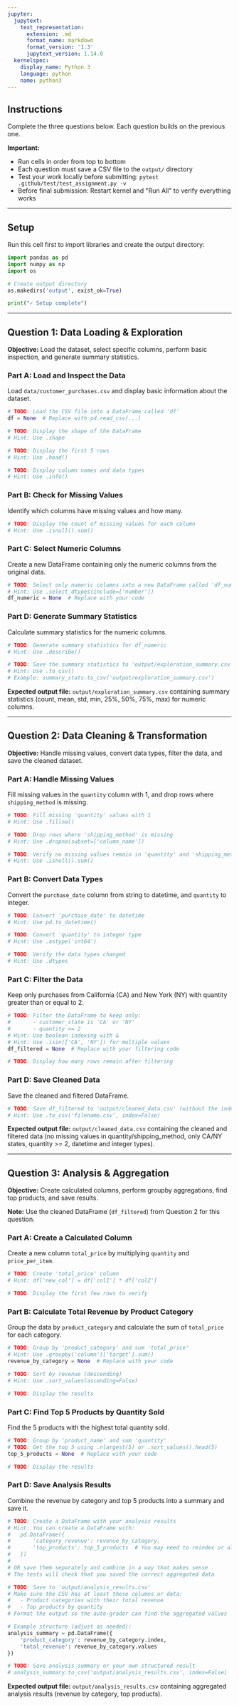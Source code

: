 ```yaml
---
jupyter:
  jupytext:
    text_representation:
      extension: .md
      format_name: markdown
      format_version: '1.3'
      jupytext_version: 1.14.0
  kernelspec:
    display_name: Python 3
    language: python
    name: python3
---
```


## Instructions

Complete the three questions below. Each question builds on the previous one.

**Important:**
- Run cells in order from top to bottom
- Each question must save a CSV file to the `output/` directory
- Test your work locally before submitting: `pytest .github/test/test_assignment.py -v`
- Before final submission: Restart kernel and "Run All" to verify everything works

---

## Setup

Run this cell first to import libraries and create the output directory:

```python
import pandas as pd
import numpy as np
import os

# Create output directory
os.makedirs('output', exist_ok=True)

print("✓ Setup complete")
```

---

## Question 1: Data Loading & Exploration

**Objective:** Load the dataset, select specific columns, perform basic inspection, and generate summary statistics.

### Part A: Load and Inspect the Data

Load `data/customer_purchases.csv` and display basic information about the dataset.

```python
# TODO: Load the CSV file into a DataFrame called 'df'
df = None  # Replace with pd.read_csv(...)

# TODO: Display the shape of the DataFrame
# Hint: Use .shape

# TODO: Display the first 5 rows
# Hint: Use .head()

# TODO: Display column names and data types
# Hint: Use .info()
```

### Part B: Check for Missing Values

Identify which columns have missing values and how many.

```python
# TODO: Display the count of missing values for each column
# Hint: Use .isnull().sum()
```

### Part C: Select Numeric Columns

Create a new DataFrame containing only the numeric columns from the original data.

```python
# TODO: Select only numeric columns into a new DataFrame called 'df_numeric'
# Hint: Use .select_dtypes(include=['number'])
df_numeric = None  # Replace with your code
```

### Part D: Generate Summary Statistics

Calculate summary statistics for the numeric columns.

```python
# TODO: Generate summary statistics for df_numeric
# Hint: Use .describe()

# TODO: Save the summary statistics to 'output/exploration_summary.csv'
# Hint: Use .to_csv()
# Example: summary_stats.to_csv('output/exploration_summary.csv')
```

**Expected output file:** `output/exploration_summary.csv` containing summary statistics (count, mean, std, min, 25%, 50%, 75%, max) for numeric columns.

---

## Question 2: Data Cleaning & Transformation

**Objective:** Handle missing values, convert data types, filter the data, and save the cleaned dataset.

### Part A: Handle Missing Values

Fill missing values in the `quantity` column with 1, and drop rows where `shipping_method` is missing.

```python
# TODO: Fill missing 'quantity' values with 1
# Hint: Use .fillna()

# TODO: Drop rows where 'shipping_method' is missing
# Hint: Use .dropna(subset=['column_name'])

# TODO: Verify no missing values remain in 'quantity' and 'shipping_method'
# Hint: Use .isnull().sum()
```

### Part B: Convert Data Types

Convert the `purchase_date` column from string to datetime, and `quantity` to integer.

```python
# TODO: Convert 'purchase_date' to datetime
# Hint: Use pd.to_datetime()

# TODO: Convert 'quantity' to integer type
# Hint: Use .astype('int64')

# TODO: Verify the data types changed
# Hint: Use .dtypes
```

### Part C: Filter the Data

Keep only purchases from California (CA) and New York (NY) with quantity greater than or equal to 2.

```python
# TODO: Filter the DataFrame to keep only:
#       - customer_state is 'CA' or 'NY'
#       - quantity >= 2
# Hint: Use boolean indexing with &
# Hint: Use .isin(['CA', 'NY']) for multiple values
df_filtered = None  # Replace with your filtering code

# TODO: Display how many rows remain after filtering
```

### Part D: Save Cleaned Data

Save the cleaned and filtered DataFrame.

```python
# TODO: Save df_filtered to 'output/cleaned_data.csv' (without the index)
# Hint: Use .to_csv('filename.csv', index=False)
```

**Expected output file:** `output/cleaned_data.csv` containing the cleaned and filtered data (no missing values in quantity/shipping_method, only CA/NY states, quantity >= 2, datetime and integer types).

---

## Question 3: Analysis & Aggregation

**Objective:** Create calculated columns, perform groupby aggregations, find top products, and save results.

**Note:** Use the cleaned DataFrame (`df_filtered`) from Question 2 for this question.

### Part A: Create a Calculated Column

Create a new column `total_price` by multiplying `quantity` and `price_per_item`.

```python
# TODO: Create 'total_price' column
# Hint: df['new_col'] = df['col1'] * df['col2']

# TODO: Display the first few rows to verify
```

### Part B: Calculate Total Revenue by Product Category

Group the data by `product_category` and calculate the sum of `total_price` for each category.

```python
# TODO: Group by 'product_category' and sum 'total_price'
# Hint: Use .groupby('column')['target'].sum()
revenue_by_category = None  # Replace with your code

# TODO: Sort by revenue (descending)
# Hint: Use .sort_values(ascending=False)

# TODO: Display the results
```

### Part C: Find Top 5 Products by Quantity Sold

Find the 5 products with the highest total quantity sold.

```python
# TODO: Group by 'product_name' and sum 'quantity'
# TODO: Get the top 5 using .nlargest(5) or .sort_values().head(5)
top_5_products = None  # Replace with your code

# TODO: Display the results
```

### Part D: Save Analysis Results

Combine the revenue by category and top 5 products into a summary and save it.

```python
# TODO: Create a DataFrame with your analysis results
# Hint: You can create a DataFrame with:
#   pd.DataFrame({
#       'category_revenue': revenue_by_category,
#       'top_products': top_5_products  # You may need to reindex or align these
#   })
#
# OR save them separately and combine in a way that makes sense
# The tests will check that you saved the correct aggregated data

# TODO: Save to 'output/analysis_results.csv'
# Make sure the CSV has at least these columns or data:
#   - Product categories with their total revenue
#   - Top products by quantity
# Format the output so the auto-grader can find the aggregated values

# Example structure (adjust as needed):
analysis_summary = pd.DataFrame({
    'product_category': revenue_by_category.index,
    'total_revenue': revenue_by_category.values
})

# TODO: Save analysis_summary or your own structured result
# analysis_summary.to_csv('output/analysis_results.csv', index=False)
```

**Expected output file:** `output/analysis_results.csv` containing aggregated analysis results (revenue by category, top products).
